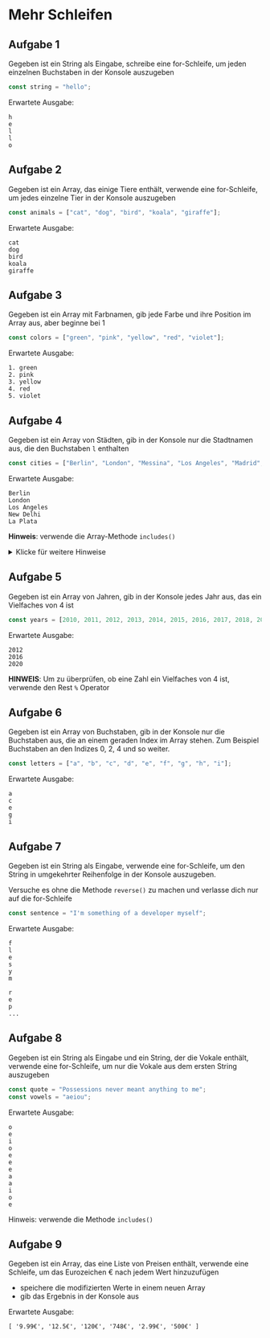 # Mehr Schleifen

## Aufgabe 1

Gegeben ist ein String als Eingabe, schreibe eine for-Schleife, um jeden einzelnen Buchstaben in der Konsole auszugeben

```javascript
const string = "hello";
```

Erwartete Ausgabe:

```plaintext
h
e
l
l
o
```

## Aufgabe 2

Gegeben ist ein Array, das einige Tiere enthält, verwende eine for-Schleife, um jedes einzelne Tier in der Konsole auszugeben

```javascript
const animals = ["cat", "dog", "bird", "koala", "giraffe"];
```

Erwartete Ausgabe:
```plaintext
cat
dog
bird
koala
giraffe
```

## Aufgabe 3

Gegeben ist ein Array mit Farbnamen, gib jede Farbe und ihre Position im Array aus, aber beginne bei 1

```javascript
const colors = ["green", "pink", "yellow", "red", "violet"];
```

Erwartete Ausgabe:
```plaintext
1. green
2. pink 
3. yellow
4. red
5. violet
```

## Aufgabe 4

Gegeben ist ein Array von Städten, gib in der Konsole nur die Stadtnamen aus, die den Buchstaben `l` enthalten 

```javascript
const cities = ["Berlin", "London", "Messina", "Los Angeles", "Madrid", "Tokyo", "Sidney", "New Delhi", "La Plata"];
```

Erwartete Ausgabe:
```plaintext
Berlin
London
Los Angeles
New Delhi
La Plata
```
**Hinweis**: verwende die Array-Methode `includes()`

<details>
<summary>Klicke für weitere Hinweise</summary>

`includes()` kann mit einem String verwendet werden, um zu überprüfen, ob er einen bestimmten Buchstaben oder allgemein einen anderen String enthält.

Es gibt einen `boolean` zurück

Zum Beispiel:

```js
let string = "hello";
string.includes("l"); // true
string.includes("llo"); // true
string.includes("q"); // false
```

Wenn du ein Array von Strings hast, sei vorsichtig, wie du auf den String zugreifst:

```js
let strings = ["foo", "bar", "bla"];

strings[0]; // "foo"
strings[0].includes("o"); // true
strings[1].includes("o"); // false
```

</details>

## Aufgabe 5

Gegeben ist ein Array von Jahren, gib in der Konsole jedes Jahr aus, das ein Vielfaches von 4 ist

```javascript
const years = [2010, 2011, 2012, 2013, 2014, 2015, 2016, 2017, 2018, 2019, 2020, 2021, 2022];
```

Erwartete Ausgabe:
```plaintext
2012
2016
2020
```

**HINWEIS**: Um zu überprüfen, ob eine Zahl ein Vielfaches von 4 ist, verwende den Rest `%` Operator

## Aufgabe 6

Gegeben ist ein Array von Buchstaben, gib in der Konsole nur die Buchstaben aus, die an einem geraden Index im Array stehen. Zum Beispiel Buchstaben an den Indizes 0, 2, 4 und so weiter.

```javascript
const letters = ["a", "b", "c", "d", "e", "f", "g", "h", "i"];
```

Erwartete Ausgabe:
```plaintext
a
c
e
g
i
```

## Aufgabe 7

Gegeben ist ein String als Eingabe, verwende eine for-Schleife, um den String in umgekehrter Reihenfolge in der Konsole auszugeben.

Versuche es ohne die Methode `reverse()` zu machen und verlasse dich nur auf die for-Schleife

```javascript
const sentence = "I'm something of a developer myself";
```

Erwartete Ausgabe:

```plaintext
f
l
e
s
y
m
 
r
e
p
...
```

## Aufgabe 8

Gegeben ist ein String als Eingabe und ein String, der die Vokale enthält, verwende eine for-Schleife, um nur die Vokale aus dem ersten String auszugeben

```javascript
const quote = "Possessions never meant anything to me";
const vowels = "aeiou";
```

Erwartete Ausgabe:

```plaintext
o
e
i
o
e
e
e
a
a
i
o
e
```

Hinweis: verwende die Methode `includes()`

## Aufgabe 9

Gegeben ist ein Array, das eine Liste von Preisen enthält, verwende eine Schleife, um das Eurozeichen € nach jedem Wert hinzuzufügen

- speichere die modifizierten Werte in einem neuen Array
- gib das Ergebnis in der Konsole aus

Erwartete Ausgabe:

```plaintext
[ '9.99€', '12.5€', '120€', '748€', '2.99€', '500€' ]
```
